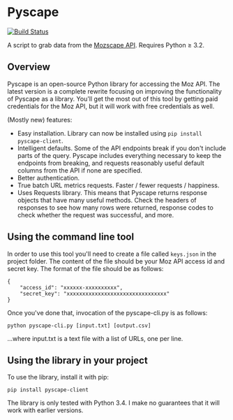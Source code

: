 # Pyscape 

[![Build Status](https://snap-ci.com/benjaminestes/pyscape-client/branch/master/build_image)](https://snap-ci.com/benjaminestes/pyscape-client/branch/master)

A script to grab data from the [Mozscape 
API](http://apiwiki.seomoz.org/). Requires Python &ge; 3.2.

## Overview

Pyscape is an open-source Python library for accessing the Moz API. The latest version is a complete rewrite focusing on improving the functionality of Pyscape as a library. You'll get the most out of this tool by getting paid credentials for the Moz API, but it will work with free credentials as well.

(Mostly new) features:
- Easy installation. Library can now be installed using `pip install pyscape-client`.
- Intelligent defaults. Some of the API endpoints break if you don't include parts of the query. Pyscape includes everything necessary to keep the endpoints from breaking, and requests reasonably useful default columns from the API if none are specified.
- Better authentication.
- True batch URL metrics requests. Faster / fewer requests / happiness.
- Uses Requests library. This means that Pyscape returns response objects that have many useful methods. Check the headers of responses to see how many rows were returned, response codes to check whether the request was successful, and more.

## Using the command line tool

In order to use this tool you'll need to create a file called `keys.json` in the project folder. The content of the file should be your Moz API access id and secret key. The format of the file should be as follows:

```
{
    "access_id": "xxxxxx-xxxxxxxxxx",
    "secret_key": "xxxxxxxxxxxxxxxxxxxxxxxxxxxxxxxx"
}
```

Once you've done that, invocation of the pyscape-cli.py is as follows:

```
python pyscape-cli.py [input.txt] [output.csv]
```

...where input.txt is a text file with a list of URLs, one per line.

## Using the library in your project

To use the library, install it with pip:

```
pip install pyscape-client
```

The library is only tested with Python 3.4. I make no guarantees that it will work with earlier versions.
